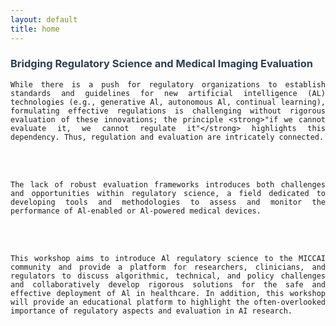 ```yaml
---
layout: default
title: home
---
```

<div class="post" style="text-align: justify;">
  	<h3 class="pageTitle" style="color: #2c3e50;"> Bridging Regulatory Science and Medical Imaging Evaluation </h3>

    While there is a push for regulatory organizations to establish standards and guidelines for new artificial intelligence (AL) technologies (e.g., generative Al, autonomous Al, continual learning), formulating effective regulations is challenging without rigorous evaluation of these innovations; the principle <strong>"if we cannot evaluate it, we cannot regulate it"</strong> highlights this dependency. Thus, regulation and evaluation are intricately connected.
<br><br>

    The lack of robust evaluation frameworks introduces both challenges and opportunities within regulatory science, a field dedicated to developing tools and methodologies to assess and monitor the performance of Al-enabled or Al-powered medical devices.
<br><br>

    This workshop aims to introduce Al regulatory science to the MICCAI community and provide a platform for researchers, clinicians, and regulators to discuss algorithmic, technical, and policy challenges and collaboratively develop rigorous solutions for the safe and effective deployment of Al in healthcare. In addition, this workshop will provide an educational platform to highlight the often-overlooked importance of regulatory aspects and evaluation in AI research.

</div>
